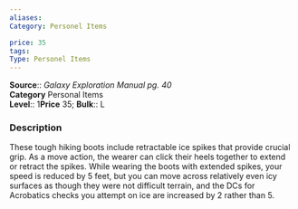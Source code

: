 ```yaml
---
aliases: 
Category: Personel Items

price: 35
tags: 
Type: Personel Items
---
```

**Source**:: _Galaxy Exploration Manual pg. 40_  
**Category** Personal Items  
**Level**:: 1**Price** 35; **Bulk**:: L

### Description

These tough hiking boots include retractable ice spikes that provide crucial grip. As a move action, the wearer can click their heels together to extend or retract the spikes. While wearing the boots with extended spikes, your speed is reduced by 5 feet, but you can move across relatively even icy surfaces as though they were not difficult terrain, and the DCs for Acrobatics checks you attempt on ice are increased by 2 rather than 5.
